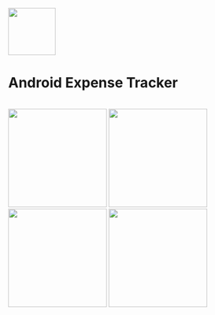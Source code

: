 <img src="https://raw.githubusercontent.com/luke-b/Expense-Tracker/master/media-en/icon512.png" height="96" width="96"><br/>
# Android Expense Tracker
<br/>
<img src="https://raw.githubusercontent.com/luke-b/Expense-Tracker/master/media-en/scr1-compl.png" width="200">
<img src="https://raw.githubusercontent.com/luke-b/Expense-Tracker/master/media-en/scr2-compl.png" width="200">
<img src="https://raw.githubusercontent.com/luke-b/Expense-Tracker/master/media-en/scr3-compl.png" width="200">
<img src="https://raw.githubusercontent.com/luke-b/Expense-Tracker/master/media-en/scr4-compl.png" width="200">


